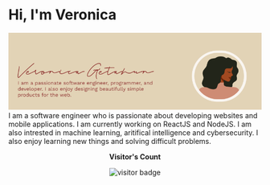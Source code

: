 <!-- ### Hi there 👋 -->

<!--
**veronicaglh/veronicaglh** is a ✨ _special_ ✨ repository because its `README.md` (this file) appears on your GitHub profile.

Here are some ideas to get you started:

- 🔭 I’m currently working on ...
- 🌱 I’m currently learning ...
- 👯 I’m looking to collaborate on ...
- 🤔 I’m looking for help with ...
- 💬 Ask me about ...
- 📫 How to reach me: ...
- 😄 Pronouns: ...
- ⚡ Fun fact: ...
-->

# Hi, I'm Veronica
<p>
<img src="background_image.png" alt="banner">
I am a software engineer who is passionate about developing websites and mobile applications. I am currently working on ReactJS and NodeJS. I am also intrested in machine learning, aritifical intelligence and  cybersecurity. I also enjoy learning new things and solving difficult problems. 
</p>

<p align="center"><b>Visitor's Count</b></p>
<p align="center"><img src="https://profile-counter.glitch.me/veronicglh/count.svg" alt="visitor badge"/></p>